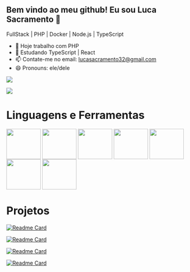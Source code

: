 ## Bem vindo ao meu github! Eu sou Luca Sacramento 👋

FullStack | PHP | Docker | Node.js | TypeScript

- 🔭 Hoje trabalho com PHP
- 🌱 Estudando TypeScript | React
- 📫 Contate-me no email: lucasacramento32@gmail.com
- 😄 Pronouns: ele/dele


<a href=""> <img align="center" src="https://github-readme-stats-sigma-five.vercel.app/api?username=lucasao98&show_icons=true&theme=radical"/> </a>



<a href=""> <img align="center" src="https://github-readme-stats-sigma-five.vercel.app/api/top-langs/?username=lucasao98&theme=react&line_height=40&hide=css"/> </a>

##
# Linguagens e Ferramentas
<div style="display: inline_block">
  <img align="center" height="80" width="90" src="https://cdn.jsdelivr.net/gh/devicons/devicon@latest/icons/php/php-original.svg" />
  <img align="center" height="80" width="90" src="https://cdn.jsdelivr.net/gh/devicons/devicon@latest/icons/git/git-plain-wordmark.svg" />        
  <img align="center" height="80" width="90" src="https://cdn.jsdelivr.net/gh/devicons/devicon@latest/icons/typescript/typescript-original.svg" />
  <img align="center" height="80" width="90" src="https://cdn.jsdelivr.net/gh/devicons/devicon@latest/icons/nodejs/nodejs-original.svg" />
  <img align="center" height="80" width="90" src="https://cdn.jsdelivr.net/gh/devicons/devicon@latest/icons/react/react-original-wordmark.svg" />
  <img align="center" height="80" width="90" src="https://cdn.jsdelivr.net/gh/devicons/devicon/icons/git/git-original-wordmark.svg" />  
  <img align="center" height="80" width="90" src="https://cdn.jsdelivr.net/gh/devicons/devicon/icons/docker/docker-original-wordmark.svg" />
          
          
          
</div>

###

# Projetos 

[![Readme Card](https://github-readme-stats.vercel.app/api/pin/?username=lucasao98&repo=Certificates)](https://github.com/lucasao98/Certificates)

[![Readme Card](https://github-readme-stats.vercel.app/api/pin/?username=lucasao98&repo=Projeto_Votacao)](https://github.com/lucasao98/Projeto_Votacao)

[![Readme Card](https://github-readme-stats.vercel.app/api/pin/?username=lucasao98&repo=minierp)](https://github.com/lucasao98/minierp)

[![Readme Card](https://github-readme-stats.vercel.app/api/pin/?username=lucasao98&repo=projeto-produtos)](https://github.com/lucasao98/projeto-produtos)
       
          
          
          
